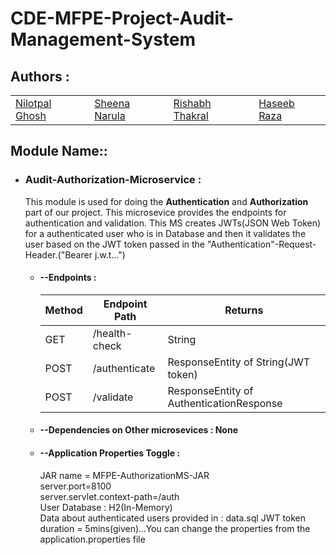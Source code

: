 # CDE-MFPE-Project-Audit-Management-System

## Authors :

<table>
  <tr>
      <td>
        <a href="https://github.com/Nil3110">Nilotpal Ghosh</a>
        </td>
      <td>
        <a href="https://github.com/SheenaNarula">Sheena Narula</a>
        </td>
      <td>
        <a href="https://github.com/rishabhthakral">Rishabh Thakral</a>
        </td>
      <td>
        <a href="https://github.com/haseebraza123">Haseeb Raza</a>
        </td>
    </tr>
</table>

## Module Name::

* ### Audit-Authorization-Microservice :
  This module is used for doing the **Authentication** and **Authorization** part of our project. 
  This microsevice provides the endpoints for authentication and validation. This MS creates JWTs(JSON Web Token)
  for a authenticated user who is in Database and then it validates the user based on the JWT token passed in the
  "Authentication"-Request-Header.("Bearer j.w.t...")

  * #### --Endpoints : 
    <table>
        <thead>
            <th>Method</th>
            <th>Endpoint Path</th>
            <th>Returns</th>
        </thead>
        <tbody>
            <tr>
                <td>GET</td>
                <td>/health-check</td>
                <td>String</td>
            </tr>
            <tr>
                <td>POST</td>
                <td>/authenticate</td>
                <td>ResponseEntity of String(JWT token)</td>
            </tr>
            <tr>
                <td>POST</td>
                <td>/validate</td>
                <td>ResponseEntity of AuthenticationResponse</td>
            </tr>
        </tbody>
    </table>

  * #### --Dependencies on Other microsevices : **None**

  * #### --Application Properties Toggle :<br/>
      JAR name = MFPE-AuthorizationMS-JAR<br/>
      server.port=8100<br/>
      server.servlet.context-path=/auth<br/>
      User Database : H2(In-Memory)<br/>
      Data about authenticated users provided in : data.sql
      JWT token duration = 5mins(given)...You can change the properties from the application.properties file

